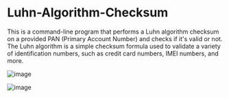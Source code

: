 # Luhn-Algorithm-Checksum

This is a command-line program that performs a Luhn algorithm checksum on a provided PAN (Primary Account Number) and checks if it's valid or not. The Luhn algorithm is a simple checksum formula used to validate a variety of identification numbers, such as credit card numbers, IMEI numbers, and more.

![image](https://user-images.githubusercontent.com/53458032/231612453-f7f10d1f-ff93-4048-9d5d-816b2cc085bb.png)

![image](https://user-images.githubusercontent.com/53458032/231612516-f423b8a2-639a-4e6a-82fe-8c7f41fb6719.png)
